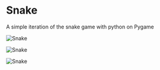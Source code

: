 # Snake
A simple iteration of the snake game with python on Pygame

![Snake](http://i.imgur.com/1zX6KQW.png)

![Snake](http://i.imgur.com/AgA5ktp.png)

![Snake](http://i.imgur.com/Zg1s6Rh.png)
